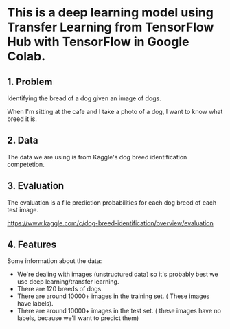 # This is a deep learning model using Transfer Learning from TensorFlow Hub with TensorFlow in Google Colab.

## 1. Problem

Identifying the bread of a dog given an image of dogs.

When I'm sitting at the cafe and I take a photo of a dog, I want to know what breed it is.

## 2. Data

The data we are using is from Kaggle's dog breed identification competetion.

## 3. Evaluation

The evaluation is a file prediction probabilities for each dog breed of each test image.

https://www.kaggle.com/c/dog-breed-identification/overview/evaluation

## 4. Features

Some information about the data:
* We're dealing with images (unstructured data) so it's probably best we use deep learning/transfer learning.
* There are 120 breeds of dogs.
* There are around 10000+ images in the training set. ( These images have labels).
* There are around 10000+ images in the test set. ( these images have no labels, because we'll want to predict them)
